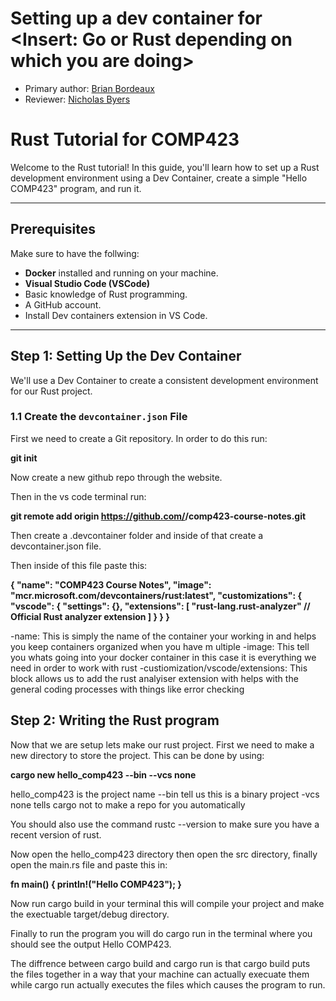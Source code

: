 # Setting up a dev container for <Insert: Go or Rust depending on which you are doing>

* Primary author: [Brian Bordeaux](https://github.com/bbounc)
* Reviewer: [Nicholas Byers](https://github.com/nicbyers)

# Rust Tutorial for COMP423

Welcome to the Rust tutorial! In this guide, you'll learn how to set up a Rust development environment using a Dev Container, create a simple "Hello COMP423" program, and run it.

---

## Prerequisites

Make sure to have the follwing:

- **Docker** installed and running on your machine.
- **Visual Studio Code (VSCode)** 
- Basic knowledge of Rust programming.
- A GitHub account.
- Install Dev containers extension in VS Code. 

---

## Step 1: Setting Up the Dev Container

We'll use a Dev Container to create a consistent development environment for our Rust project.

### 1.1 Create the `devcontainer.json` File

First we need to create a Git repository. In order to do this run:


**git init**

Now create a new github repo through the website.

Then in the vs code terminal run: 

**git remote add origin https://github.com/<your-username>/comp423-course-notes.git**

Then create a .devcontainer folder and inside of that create a devcontainer.json file.

Then inside of this file paste this:


**{
  "name": "COMP423 Course Notes",
  "image": "mcr.microsoft.com/devcontainers/rust:latest",
  "customizations": {
    "vscode": {
      "settings": {},
      "extensions": [
        "rust-lang.rust-analyzer"  // Official Rust analyzer extension
      ]
    }
  }
}**


-name: This is simply the name of the container your working in and helps you keep containers organized when you have m ultiple
-image: This tell you whats going into your docker container in this case it is everything we need in order to work with rust 
-custiomization/vscode/extensions: This block allows us to add the rust analyiser extension with helps with the general coding processes with things like error checking

## Step 2: Writing the Rust program

Now that we are setup lets make our rust project. First we need to make a new directory to store the project. This can be done by using:

**cargo new hello_comp423 --bin --vcs none**

hello_comp423 is the project name
--bin tell us this is a binary project
-vcs none tells cargo not to make a repo for you automatically

You should also use the command rustc --version to make sure you have a recent version of rust.

Now open the hello_comp423 directory then open the src directory, finally open the main.rs file and paste this in:


**fn main() {
    println!("Hello COMP423");
}**

Now run cargo build in your terminal this will compile your project and make the exectuable target/debug directory.

Finally to run the program you will do cargo run in the terminal where you should see the output Hello COMP423.

The diffrence between cargo build and cargo run is that cargo build puts the files together in a way that your machine can actually execuate them while cargo run actually executes the files which causes the program to run.

